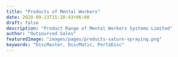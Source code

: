 ```yaml
---
title: "Products of Mental Workers"
date: 2020-09-23T15:28:43+06:00
draft: false
description: "Product Range of Mental Workers Systems Limited"
author: "Outsourced Sales"
featuredImage: "images/pages/products-saturn-spraying.png"
keywords: "DiscMaster, DiscMatic, PortaDisc"
---
```

